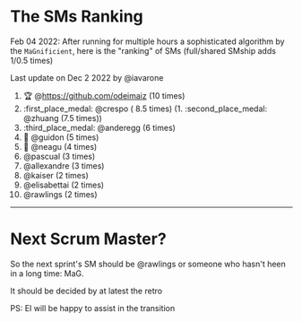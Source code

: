# The SMs Ranking

Feb 04 2022: After running for multiple hours a sophisticated algorithm by the ``MaGnificient``,  here is the "ranking" of SMs  (full/shared SMship adds 1/0.5 times)

Last update on Dec 2 2022 by @iavarone

1. :trophy:  @https://github.com/odeimaiz  (10 times)
2. :first_place_medal: @crespo ( 8.5 times)
(1. :second_place_medal: @zhuang (7.5 times))
3. :third_place_medal: @anderegg (6 times)
4. :beer: @guidon (5 times) 
5. :bubble_tea: @neagu  (4 times)  
6. @pascual (3 times)
7. @allexandre (3 times)
8. @kaiser  (2 times)
9. @elisabettai  (2 times)
10. @rawlings (2 times)

----

# Next Scrum Master?

So the next sprint's SM should be @rawlings or someone who hasn't heen in a long time: MaG.

It should be decided by at latest the retro

PS: EI will be happy to assist in the transition


